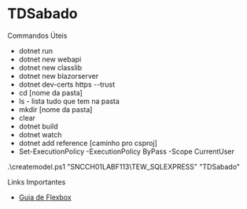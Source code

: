 # TDSabado

Commandos Úteis

- dotnet run
- dotnet new webapi
- dotnet new classlib
- dotnet new blazorserver
- dotnet dev-certs https --trust
- cd [nome da pasta]
- ls - lista tudo que tem na pasta
- mkdir [nome da pasta]
- clear
- dotnet build
- dotnet watch
- dotnet add reference [caminho pro csproj]
- Set-ExecutionPolicy -ExecutionPolicy ByPass -Scope CurrentUser

.\createmodel.ps1 "SNCCH01LABF113\TEW_SQLEXPRESS" "TDSabado"

Links Importantes

 - [Guia de Flexbox](https://css-tricks.com/snippets/css/a-guide-to-flexbox/)